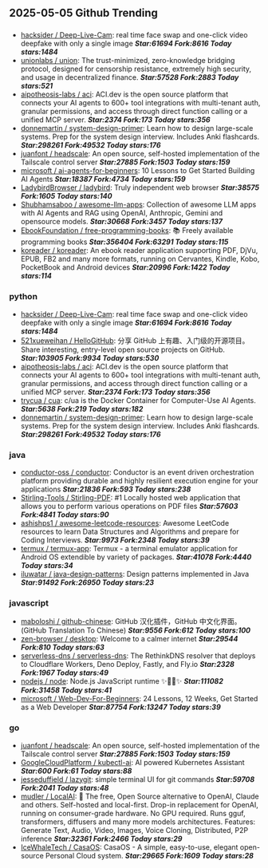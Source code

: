 ## 2025-05-05 Github Trending

### 
* [hacksider / Deep-Live-Cam](https://github.com/hacksider/Deep-Live-Cam): real time face swap and one-click video deepfake with only a single image ***Star:61694 Fork:8616 Today stars:1484***
* [unionlabs / union](https://github.com/unionlabs/union): The trust-minimized, zero-knowledge bridging protocol, designed for censorship resistance, extremely high security, and usage in decentralized finance. ***Star:57528 Fork:2883 Today stars:521***
* [aipotheosis-labs / aci](https://github.com/aipotheosis-labs/aci): ACI.dev is the open source platform that connects your AI agents to 600+ tool integrations with multi-tenant auth, granular permissions, and access through direct function calling or a unified MCP server. ***Star:2374 Fork:173 Today stars:356***
* [donnemartin / system-design-primer](https://github.com/donnemartin/system-design-primer): Learn how to design large-scale systems. Prep for the system design interview. Includes Anki flashcards. ***Star:298261 Fork:49532 Today stars:176***
* [juanfont / headscale](https://github.com/juanfont/headscale): An open source, self-hosted implementation of the Tailscale control server ***Star:27885 Fork:1503 Today stars:159***
* [microsoft / ai-agents-for-beginners](https://github.com/microsoft/ai-agents-for-beginners): 10 Lessons to Get Started Building AI Agents ***Star:18387 Fork:4734 Today stars:159***
* [LadybirdBrowser / ladybird](https://github.com/LadybirdBrowser/ladybird): Truly independent web browser ***Star:38575 Fork:1605 Today stars:140***
* [Shubhamsaboo / awesome-llm-apps](https://github.com/Shubhamsaboo/awesome-llm-apps): Collection of awesome LLM apps with AI Agents and RAG using OpenAI, Anthropic, Gemini and opensource models. ***Star:30668 Fork:3457 Today stars:137***
* [EbookFoundation / free-programming-books](https://github.com/EbookFoundation/free-programming-books): 📚 Freely available programming books ***Star:356404 Fork:63291 Today stars:115***
* [koreader / koreader](https://github.com/koreader/koreader): An ebook reader application supporting PDF, DjVu, EPUB, FB2 and many more formats, running on Cervantes, Kindle, Kobo, PocketBook and Android devices ***Star:20996 Fork:1422 Today stars:114***

### python
* [hacksider / Deep-Live-Cam](https://github.com/hacksider/Deep-Live-Cam): real time face swap and one-click video deepfake with only a single image ***Star:61694 Fork:8616 Today stars:1484***
* [521xueweihan / HelloGitHub](https://github.com/521xueweihan/HelloGitHub): 分享 GitHub 上有趣、入门级的开源项目。Share interesting, entry-level open source projects on GitHub. ***Star:103905 Fork:9934 Today stars:530***
* [aipotheosis-labs / aci](https://github.com/aipotheosis-labs/aci): ACI.dev is the open source platform that connects your AI agents to 600+ tool integrations with multi-tenant auth, granular permissions, and access through direct function calling or a unified MCP server. ***Star:2374 Fork:173 Today stars:356***
* [trycua / cua](https://github.com/trycua/cua): c/ua is the Docker Container for Computer-Use AI Agents. ***Star:5638 Fork:219 Today stars:182***
* [donnemartin / system-design-primer](https://github.com/donnemartin/system-design-primer): Learn how to design large-scale systems. Prep for the system design interview. Includes Anki flashcards. ***Star:298261 Fork:49532 Today stars:176***

### java
* [conductor-oss / conductor](https://github.com/conductor-oss/conductor): Conductor is an event driven orchestration platform providing durable and highly resilient execution engine for your applications ***Star:21836 Fork:593 Today stars:238***
* [Stirling-Tools / Stirling-PDF](https://github.com/Stirling-Tools/Stirling-PDF): #1 Locally hosted web application that allows you to perform various operations on PDF files ***Star:57603 Fork:4841 Today stars:90***
* [ashishps1 / awesome-leetcode-resources](https://github.com/ashishps1/awesome-leetcode-resources): Awesome LeetCode resources to learn Data Structures and Algorithms and prepare for Coding Interviews. ***Star:9973 Fork:2348 Today stars:39***
* [termux / termux-app](https://github.com/termux/termux-app): Termux - a terminal emulator application for Android OS extendible by variety of packages. ***Star:41078 Fork:4440 Today stars:34***
* [iluwatar / java-design-patterns](https://github.com/iluwatar/java-design-patterns): Design patterns implemented in Java ***Star:91492 Fork:26950 Today stars:23***

### javascript
* [maboloshi / github-chinese](https://github.com/maboloshi/github-chinese): GitHub 汉化插件，GitHub 中文化界面。 (GitHub Translation To Chinese) ***Star:9556 Fork:612 Today stars:100***
* [zen-browser / desktop](https://github.com/zen-browser/desktop): Welcome to a calmer internet ***Star:29544 Fork:810 Today stars:63***
* [serverless-dns / serverless-dns](https://github.com/serverless-dns/serverless-dns): The RethinkDNS resolver that deploys to Cloudflare Workers, Deno Deploy, Fastly, and Fly.io ***Star:2328 Fork:1967 Today stars:49***
* [nodejs / node](https://github.com/nodejs/node): Node.js JavaScript runtime ✨🐢🚀✨ ***Star:111082 Fork:31458 Today stars:41***
* [microsoft / Web-Dev-For-Beginners](https://github.com/microsoft/Web-Dev-For-Beginners): 24 Lessons, 12 Weeks, Get Started as a Web Developer ***Star:87754 Fork:13247 Today stars:39***

### go
* [juanfont / headscale](https://github.com/juanfont/headscale): An open source, self-hosted implementation of the Tailscale control server ***Star:27885 Fork:1503 Today stars:159***
* [GoogleCloudPlatform / kubectl-ai](https://github.com/GoogleCloudPlatform/kubectl-ai): AI powered Kubernetes Assistant ***Star:600 Fork:61 Today stars:88***
* [jesseduffield / lazygit](https://github.com/jesseduffield/lazygit): simple terminal UI for git commands ***Star:59708 Fork:2041 Today stars:48***
* [mudler / LocalAI](https://github.com/mudler/LocalAI): 🤖 The free, Open Source alternative to OpenAI, Claude and others. Self-hosted and local-first. Drop-in replacement for OpenAI, running on consumer-grade hardware. No GPU required. Runs gguf, transformers, diffusers and many more models architectures. Features: Generate Text, Audio, Video, Images, Voice Cloning, Distributed, P2P inference ***Star:32361 Fork:2466 Today stars:29***
* [IceWhaleTech / CasaOS](https://github.com/IceWhaleTech/CasaOS): CasaOS - A simple, easy-to-use, elegant open-source Personal Cloud system. ***Star:29665 Fork:1609 Today stars:28***
